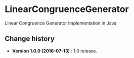 # LinearCongruenceGenerator
Linear Congruence Generator implementation in Java

Change history
--------------

* **Version 1.0.0 (2016-07-13)** : 1.0 release.
